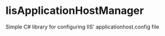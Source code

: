 IisApplicationHostManager
=========================

Simple C# library for configuring IIS' applicationhost.config file
